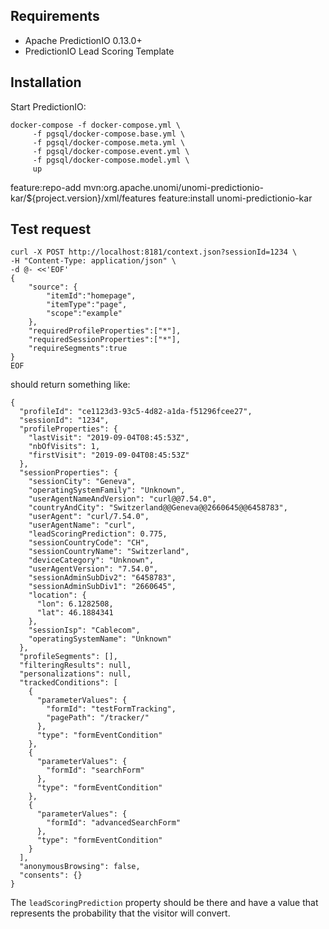 <!--
  ~ Licensed to the Apache Software Foundation (ASF) under one or more
  ~ contributor license agreements.  See the NOTICE file distributed with
  ~ this work for additional information regarding copyright ownership.
  ~ The ASF licenses this file to You under the Apache License, Version 2.0
  ~ (the "License"); you may not use this file except in compliance with
  ~ the License.  You may obtain a copy of the License at
  ~
  ~      http://www.apache.org/licenses/LICENSE-2.0
  ~
  ~ Unless required by applicable law or agreed to in writing, software
  ~ distributed under the License is distributed on an "AS IS" BASIS,
  ~ WITHOUT WARRANTIES OR CONDITIONS OF ANY KIND, either express or implied.
  ~ See the License for the specific language governing permissions and
  ~ limitations under the License.
  -->

Requirements
------------
- Apache PredictionIO 0.13.0+
- PredictionIO Lead Scoring Template 

Installation
------------ 

Start PredictionIO:

    docker-compose -f docker-compose.yml \
         -f pgsql/docker-compose.base.yml \
         -f pgsql/docker-compose.meta.yml \
         -f pgsql/docker-compose.event.yml \
         -f pgsql/docker-compose.model.yml \
         up


feature:repo-add mvn:org.apache.unomi/unomi-predictionio-kar/${project.version}/xml/features
feature:install unomi-predictionio-kar

Test request
------------

    curl -X POST http://localhost:8181/context.json?sessionId=1234 \
    -H "Content-Type: application/json" \
    -d @- <<'EOF'
    {
        "source": {
            "itemId":"homepage",
            "itemType":"page",
            "scope":"example"
        },
        "requiredProfileProperties":["*"],
        "requiredSessionProperties":["*"],
        "requireSegments":true
    }
    EOF

should return something like:

    {
      "profileId": "ce1123d3-93c5-4d82-a1da-f51296fcee27",
      "sessionId": "1234",
      "profileProperties": {
        "lastVisit": "2019-09-04T08:45:53Z",
        "nbOfVisits": 1,
        "firstVisit": "2019-09-04T08:45:53Z"
      },
      "sessionProperties": {
        "sessionCity": "Geneva",
        "operatingSystemFamily": "Unknown",
        "userAgentNameAndVersion": "curl@@7.54.0",
        "countryAndCity": "Switzerland@@Geneva@@2660645@@6458783",
        "userAgent": "curl/7.54.0",
        "userAgentName": "curl",
        "leadScoringPrediction": 0.775,
        "sessionCountryCode": "CH",
        "sessionCountryName": "Switzerland",
        "deviceCategory": "Unknown",
        "userAgentVersion": "7.54.0",
        "sessionAdminSubDiv2": "6458783",
        "sessionAdminSubDiv1": "2660645",
        "location": {
          "lon": 6.1282508,
          "lat": 46.1884341
        },
        "sessionIsp": "Cablecom",
        "operatingSystemName": "Unknown"
      },
      "profileSegments": [],
      "filteringResults": null,
      "personalizations": null,
      "trackedConditions": [
        {
          "parameterValues": {
            "formId": "testFormTracking",
            "pagePath": "/tracker/"
          },
          "type": "formEventCondition"
        },
        {
          "parameterValues": {
            "formId": "searchForm"
          },
          "type": "formEventCondition"
        },
        {
          "parameterValues": {
            "formId": "advancedSearchForm"
          },
          "type": "formEventCondition"
        }
      ],
      "anonymousBrowsing": false,
      "consents": {}
    }
    
The `leadScoringPrediction` property should be there and have a value that represents the probability that the visitor
will convert.    